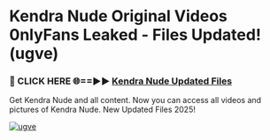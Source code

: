 # Kendra Nude Original Videos 0nlyFans Leaked - Files Updated! (ugve)

<h3>🔴 CLICK HERE 🌐==►► <a href="https://tinyurl.com/yc6ubb5a" rel="nofollow">Kendra Nude Updated Files</a></h3>

Get Kendra Nude and all content. Now you can access all videos and pictures of Kendra Nude. New Updated Files 2025!

[![ugve](https://i.imgur.com/7eu0CRL.gif)](https://tinyurl.com/yc6ubb5a)

